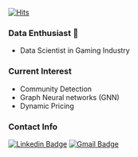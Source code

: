 [![Hits](https://hits.seeyoufarm.com/api/count/incr/badge.svg?url=https%3A%2F%2Fgithub.com%2Fjsshin2019&count_bg=%2379C83D&title_bg=%23555555&icon=&icon_color=%23E7E7E7&title=hits&edge_flat=false)](https://hits.seeyoufarm.com)


### Data Enthusiast 👋
- Data Scientist in Gaming Industry


### Current Interest

- Community Detection 
- Graph Neural networks (GNN)
- Dynamic Pricing


### Contact Info
 [![Linkedin Badge](https://img.shields.io/badge/-LinkedIn-blue?style=flat-square&logo=Linkedin&logoColor=white&link=https://www.linkedin.com/in/jinsoo-shin-436060162)](https://www.linkedin.com/in/jinsoo-shin-436060162)        [![Gmail Badge](https://img.shields.io/badge/Gmail-d14836?style=flat-square&logo=Gmail&logoColor=white&link=mailto:jsshin2013@gmail.com)](mailto:jsshin2013@gmail.com)
	  
  
  
  
<!--
**jsshin2019/jsshin2019** is a ✨ _special_ ✨ repository because its `README.md` (this file) appears on your GitHub profile.

Here are some ideas to get you started:

- 🔭 I’m currently working on ...
- 🌱 I’m currently learning ...
- 👯 I’m looking to collaborate on ...
- 🤔 I’m looking for help with ...
- 💬 Ask me about ...
- 📫 How to reach me: ...
- 😄 Pronouns: ...
- ⚡ Fun fact: ...
-->
